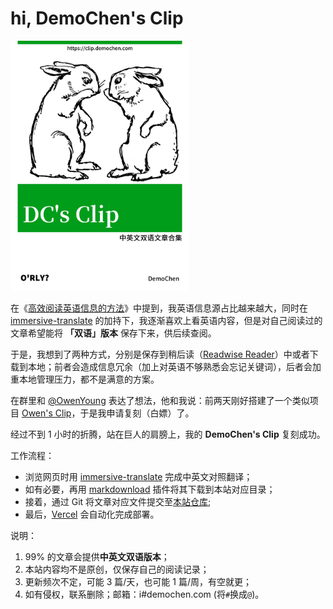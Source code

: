 # hi, DemoChen's Clip

 <img src="./cover.jpg" width = "" height = "400" alt="DemoChen's Clip" />

 <br/>

在《[高效阅读英语信息的方法](https://demochen.com/posts/111501/)》中提到，我英语信息源占比越来越大，同时在 [immersive-translate](https://github.com/immersive-translate/immersive-translate ) 的加持下，我逐渐喜欢上看英语内容，但是对自己阅读过的文章希望能将 **「双语」版本** 保存下来，供后续查阅。

于是，我想到了两种方式，分别是保存到稍后读（[Readwise Reader](https://blog.readwise.io/readwise-reading-app/)）中或者下载到本地；前者会造成信息冗余（加上对英语不够熟悉会忘记关键词），后者会加重本地管理压力，都不是满意的方案。

在群里和 [@OwenYoung](https://www.owenyoung.com/about/ ) 表达了想法，他和我说：前两天刚好搭建了一个类似项目 [Owen's Clip](https://clip.owenyoung.com/ )，于是我申请复刻（白嫖）了。

经过不到 1 小时的折腾，站在巨人的肩膀上，我的 **DemoChen's Clip** 复刻成功。

工作流程：

- 浏览网页时用 [immersive-translate](https://github.com/immersive-translate/immersive-translate ) 完成中英文对照翻译；
- 如有必要，再用 [markdownload](https://github.com/theowenyoung/markdownload ) 插件将其下载到本站对应目录；
- 接着，通过 Git 将文章对应文件提交至[本站仓库](https://github.com/helloChenLei/clip);
- 最后，[Vercel](https://vercel.com/) 会自动化完成部署。

说明：

1. 99% 的文章会提供**中英文双语版本**； 
2. 本站内容均不是原创，仅保存自己的阅读记录；
3. 更新频次不定，可能 3 篇/天，也可能 1 篇/周，有空就更；
4. 如有侵权，联系删除；邮箱：i#demochen.com (将`#`换成`@`)。
